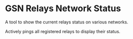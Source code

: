 # GSN Relays Network Status

A tool to show the current relays status on various networks.

Actively pings all registered relays to display their status.
